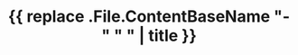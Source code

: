 ---
title: '{{ replace .File.ContentBaseName "-" " " | title }}'
weight: 0
draft : false
headless: false
---